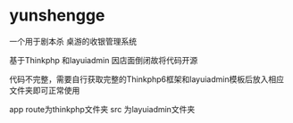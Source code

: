 # yunshengge

一个用于剧本杀 桌游的收银管理系统

基于Thinkphp 和layuiadmin 因店面倒闭故将代码开源

代码不完整，需要自行获取完整的Thinkphp6框架和layuiadmin模板后放入相应文件夹即可正常使用

app route为thinkphp文件夹
src 为layuiadmin文件夹
